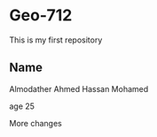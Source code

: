 # Geo-712
This is my first repository

## Name

Almodather Ahmed Hassan Mohamed

age 25

More changes
